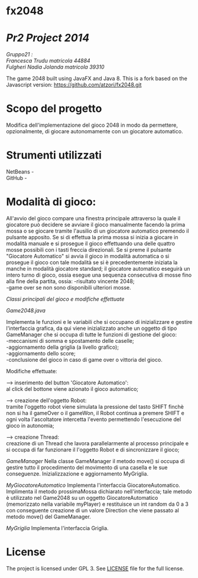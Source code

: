 fx2048
======
*Pr2 Project 2014*
==================
*Gruppo21 :*<BR>
*Francesca Trudu matricola 44884*<BR>
*Fulgheri Nadia Jolanda matricola 39310*


The game 2048 built using JavaFX and Java 8. 
This is a fork based on the Javascript version: https://github.com/atzori/fx2048.git




Scopo del progetto
==================
Modifica dell'implementazione del gioco 2048 in modo da permettere, opzionalmente, di giocare autonomamente con un giocatore automatico. 



Strumenti utilizzati
====================
NetBeans - <BR>
GitHub - <BR>


Modalità di gioco:
=================
All'avvio del gioco compare una finestra principale attraverso la quale il giocatore può decidere se avviare il gioco manualmente facendo la prima mossa o se giocare tramite l'ausilio di un giocatore automatico premendo il pulsante apposito.
Se si di effettua la prima mossa si inizia a giocare in modalità manuale e si prosegue il gioco effettuando una delle quattro mosse possibili con i tasti freccia direzionali.
Se si preme il pulsante "Giocatore Automatico" si avvia il gioco in modalità automatica o si prosegue il gioco con tale modalità se si è precedentemente iniziata la manche in modalità giocatore standard; 
il giocatore automatico eseguirà un intero turno di gioco, ossia esegue una sequenza consecutiva di mosse fino alla fine della partita, ossia: 
-risultato vincente 2048; <BR>
-game over se non sono disponibili ulteriori mosse.



*Classi principali del gioco e modifiche effettuate*

*Game2048.java*

Implementa le funzioni e le variabili che si occupano di inizializzare e gestire l'interfaccia grafica,
da qui viene inizializzato anche un oggetto di tipo GameManager che si occupa di tutte le funzioni di gestione del gioco:<BR>
-meccanismi di somma e spostamento delle caselle;<BR>
-aggiornamento della griglia (a livello grafico);<BR> 
-aggiornamento dello score;<BR>
-conclusione del gioco in caso di game over o vittoria del gioco.

Modifiche effettuate:

—>  inserimento del button 'Giocatore Automatico':<BR> 
al click del bottone viene azionato il gioco automatico;

—>  creazione dell'oggetto Robot:<BR> 
tramite l'oggetto robot viene simulata la pressione del tasto SHIFT finchè non si ha il gameOver o il gameWon, il Robot continua a premere SHIFT e ogni volta l'ascoltatore intercetta l'evento permettendo l'esecuzione del gioco in autonomia;

—>  creazione Thread:<BR> 
creazione di un Thread che lavora parallelarmente al processo principale e si occupa di far funzionare il l'oggetto Robot e di sincronizzare il gioco;


*GameManager*
Nella classe GameManager il metodo move() si occupa di gestire tutto il procedimento del movimento di una casella e le sue conseguenze. 
Inizializzazione e aggiornamento MyGriglia.

*MyGiocatoreAutomatico*
Implementa l'interfaccia GiocatoreAutomatico.
Implimenta il metodo prossimaMossa dichiarato nell'interfaccia; tale metodo è utilizzato nel Game2048 su un oggetto GiocatoreAutomatico (memorizzato nella variabile myPlayer) e restituisce un int random da 0 a 3 con conseguente creazione di un valore Direction che viene passato al metodo move() del GameManager. 

*MyGriglia*
Implementa l'interfaccia Griglia.


License
===================

The project is licensed under GPL 3. See [LICENSE](https://raw.githubusercontent.com/brunoborges/fx2048/master/LICENSE)
file for the full license.
